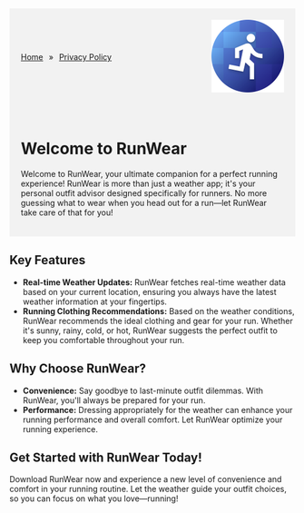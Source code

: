 <div style="display: flex; align-items: center; justify-content: space-between; background-color: #f2f2f2; padding: 20px;">
    <div>
        <ul style="list-style-type: none; margin: 0; padding: 0; display: flex;">
            <li><a href="#home">Home</a></li>
            <li style="margin: 0 10px;">&raquo;</li>
            <li><a href="#privacy-policy">Privacy Policy</a></li>
        </ul>
    </div>
    <div>
        <img src="icon-512.png" alt="RunWear Icon" width="128" height="128" style="margin-left: 20px;">
    </div>
</div>
<div style="background-color: #f2f2f2; padding: 20px;">
    <h1>Welcome to RunWear</h1>
    <p>Welcome to RunWear, your ultimate companion for a perfect running experience! RunWear is more than just a weather app; it's your personal outfit advisor designed specifically for runners. No more guessing what to wear when you head out for a run—let RunWear take care of that for you!</p>
</div>




## Key Features

- **Real-time Weather Updates:** RunWear fetches real-time weather data based on your current location, ensuring you always have the latest weather information at your fingertips.
- **Running Clothing Recommendations:** Based on the weather conditions, RunWear recommends the ideal clothing and gear for your run. Whether it's sunny, rainy, cold, or hot, RunWear suggests the perfect outfit to keep you comfortable throughout your run.

## Why Choose RunWear?

- **Convenience:** Say goodbye to last-minute outfit dilemmas. With RunWear, you'll always be prepared for your run.
- **Performance:** Dressing appropriately for the weather can enhance your running performance and overall comfort. Let RunWear optimize your running experience.

## Get Started with RunWear Today!

Download RunWear now and experience a new level of convenience and comfort in your running routine. Let the weather guide your outfit choices, so you can focus on what you love—running!
